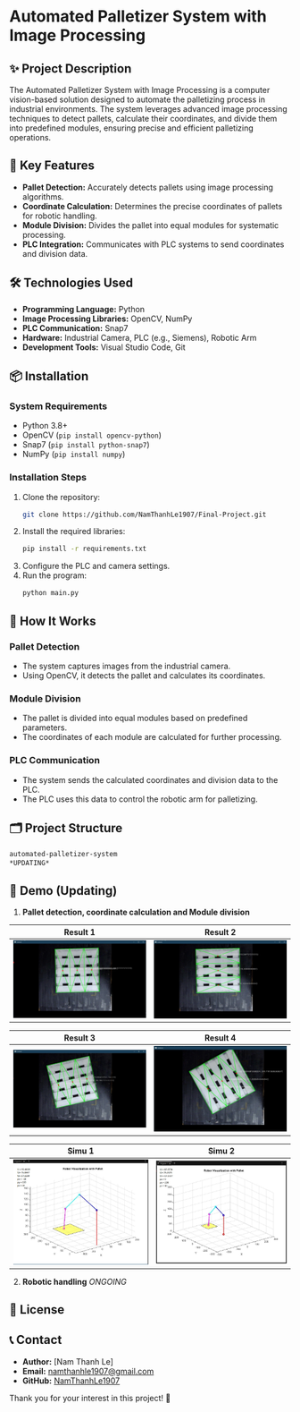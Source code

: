 # Automated Palletizer System with Image Processing

## ✨ Project Description
The Automated Palletizer System with Image Processing is a computer vision-based solution designed to automate the palletizing process in industrial environments. The system leverages advanced image processing techniques to detect pallets, calculate their coordinates, and divide them into predefined modules, ensuring precise and efficient palletizing operations.

## 🔧 Key Features
- **Pallet Detection:** Accurately detects pallets using image processing algorithms.
- **Coordinate Calculation:** Determines the precise coordinates of pallets for robotic handling.
- **Module Division:** Divides the pallet into equal modules for systematic processing.
- **PLC Integration:** Communicates with PLC systems to send coordinates and division data.

## 🛠️ Technologies Used
- **Programming Language:** Python
- **Image Processing Libraries:** OpenCV, NumPy
- **PLC Communication:** Snap7
- **Hardware:** Industrial Camera, PLC (e.g., Siemens), Robotic Arm
- **Development Tools:** Visual Studio Code, Git

## 📦 Installation
### System Requirements
- Python 3.8+
- OpenCV (`pip install opencv-python`)
- Snap7 (`pip install python-snap7`)
- NumPy (`pip install numpy`)

### Installation Steps
1. Clone the repository:
   ```bash
   git clone https://github.com/NamThanhLe1907/Final-Project.git
   ```
2. Install the required libraries:
   ```bash
   pip install -r requirements.txt
   ```
3. Configure the PLC and camera settings.
4. Run the program:
   ```bash
   python main.py
   ```

## 🚀 How It Works
### Pallet Detection
- The system captures images from the industrial camera.
- Using OpenCV, it detects the pallet and calculates its coordinates.

### Module Division
- The pallet is divided into equal modules based on predefined parameters.
- The coordinates of each module are calculated for further processing.

### PLC Communication
- The system sends the calculated coordinates and division data to the PLC.
- The PLC uses this data to control the robotic arm for palletizing.

## 🗂️ Project Structure
```
automated-palletizer-system
*UPDATING*
```

## 📸 Demo (Updating)
1. **Pallet detection, coordinate calculation and Module division**


| Result 1 | Result 2 |
|----------|----------|
| ![1](result_image/1.jpg) | ![2](result_image/2.jpg) |

| Result 3 | Result 4 |
|----------|----------|
| ![3](result_image/3.jpg) | ![4](result_image/4.jpg) |

| Simu 1 | Simu 2 |
|----------|----------|
| ![1](result_image/simu1.jpg) | ![2](result_image/simu2.jpg) |

2. **Robotic handling**
*ONGOING*

## 📜 License


## 📞 Contact
- **Author:** [Nam Thanh Le]  
- **Email:** namthanhle1907@gmail.com
- **GitHub:** [NamThanhLe1907](https://github.com/NamThanhLe1907)  

Thank you for your interest in this project! 🎉
